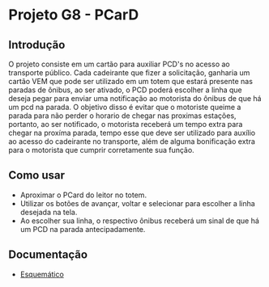 # Projeto G8 - PCarD
## Introdução
O projeto consiste em um cartão para auxiliar PCD's no acesso ao transporte público. Cada cadeirante que fizer a solicitação, ganharia um cartão VEM que pode ser utilizado em um totem que estará presente nas paradas de ônibus, ao ser ativado, o PCD poderá escolher a linha que deseja pegar para enviar uma notificação ao motorista do ônibus de que há um pcd na parada. O objetivo disso é evitar que o motoriste queime a parada para não perder o horario de chegar nas proximas estações, portanto, ao ser notificado, o motorista receberá um tempo extra para chegar na proxíma parada, tempo esse que deve ser utilizado para auxílio ao acesso do cadeirante no transporte, além de alguma bonificação extra para o motorista que cumprir corretamente sua função.

## Como usar
- Aproximar o PCard do leitor no totem.
- Utilizar os botões de avançar, voltar e selecionar para escolher a linha desejada na tela.
- Ao escolher sua linha, o respectivo ônibus receberá um sinal de que há um PCD na parada antecipadamente.

## Documentação
- [Esquemático](https://github.com/seconds4decay/Projeto-G8/blob/main/docs/Sketch.png)
